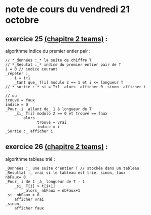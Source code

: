 # note de cours du vendredi 21 octobre
## exercice 25 [(chapitre 2 teams)](https://teams.microsoft.com/_#/school/ClassNotebook/G%C3%A9n%C3%A9ral?threadId=19:HSHKfbWjr9-G7aq6YrMXDaGG3IgxQCmAilRAEEfGofw1@thread.tacv2&ctx=channel&isTeamLevelApp=true) :
algorithme indice du premier entier pair :
```
// *_données :_* la suite de chiffre T
// *_Résutat :_* indice du premier entier pair de T
i = 0 // indice courant
_répéter :_
    i = i+1
    _tant que_ T[i] modulo 2 == 1 et i <= longueur T
// *_sortie :_* si = T+1 _alors_ afficher 0 _sinon_ afficher i

// ou
trouvé = faux
indice = 0
_Pour_ i _allant de_ 1 à longueur de T
    _si_ T[i] modulo 2 == 0 et trouvé == faux
        alors 
              trouvé = vrai
              indice = i
_Sortie :_ afficher i
```
## exercice 26 [(chapitre 2 teams)](https://teams.microsoft.com/_#/school/ClassNotebook/G%C3%A9n%C3%A9ral?threadId=19:HSHKfbWjr9-G7aq6YrMXDaGG3IgxQCmAilRAEEfGofw1@thread.tacv2&ctx=channel&isTeamLevelApp=true) :
algorithme tableau trié :
```
_Données :_ une suite d'entier T // stockée dans un tableau
_Résultat :_ vrai si le tableau est trié, sinon, faux
nbFaux= 0
_Pour_ i de 1 _à_ longueur de T - 1
    _si_ T[i] > t[i+1]
        _alors_ nbFaux = nbFaux+1
_si_ nbFaux > 0
    afficher vrai
_sinon_
    afficher faux
```